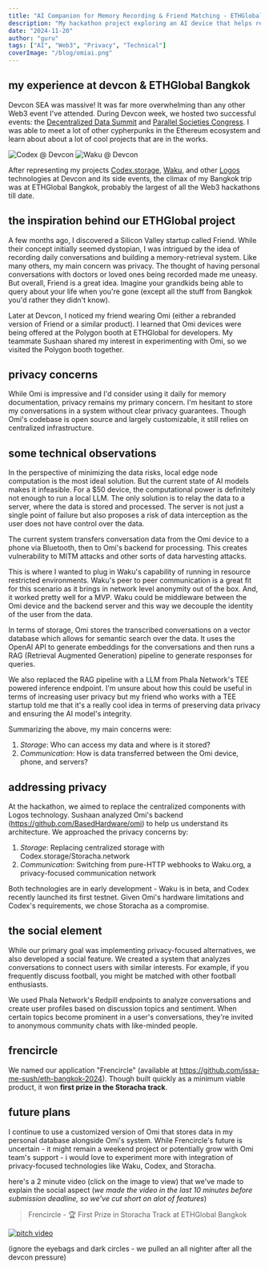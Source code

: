 ```yaml
---
title: "AI Companion for Memory Recording & Friend Matching - ETHGlobal Bangkok"
description: "My hackathon project exploring an AI device that helps record memories and connects people with similar interests"
date: "2024-11-20"
author: "guru"
tags: ["AI", "Web3", "Privacy", "Technical"]
coverImage: "/blog/omiai.png"
---
```


## my experience at devcon & ETHGlobal Bangkok

Devcon SEA was massive! It was far more overwhelming than any other Web3 event I've attended. During Devcon week, we hosted two successful events: the [Decentralized Data Summit](https://lu.ma/ysjjjaxa?tk=0JC7b6) and [Parallel Societies Congress](https://lu.ma/psc1?tk=E0M5Nc). I was able to meet a lot of other cypherpunks in the Ethereum ecosystem and learn about about a lot of cool projects that are in the works.

![Codex @ Devcon](/blog/codex-devcon.jpeg)
![Waku @ Devcon](/blog/waku-devcon.jpeg)

After representing my projects [Codex.storage](https://codex.storage), [Waku](https://waku.org), and other [Logos](https://logos.co) technologies at Devcon and its side events, the climax of my Bangkok trip was at ETHGlobal Bangkok, probably the largest of all the Web3 hackathons till date.

## the inspiration behind our ETHGlobal project

A few months ago, I discovered a Silicon Valley startup called Friend. While their concept initially seemed dystopian, I was intrigued by the idea of recording daily conversations and building a memory-retrieval system. Like many others, my main concern was privacy. The thought of having personal conversations with doctors or loved ones being recorded made me uneasy. But overall, Friend is a great idea. Imagine your grandkids being able to query about your life when you're gone (except all the stuff from Bangkok you'd rather they didn't know).

Later at Devcon, I noticed my friend wearing Omi (either a rebranded version of Friend or a similar product). I learned that Omi devices were being offered at the Polygon booth at ETHGlobal for developers. My teammate Sushaan shared my interest in experimenting with Omi, so we visited the Polygon booth together.

## privacy concerns

While Omi is impressive and I'd consider using it daily for memory documentation, privacy remains my primary concern. I'm hesitant to store my conversations in a system without clear privacy guarantees. Though Omi's codebase is open source and largely customizable, it still relies on centralized infrastructure.

## some technical observations

In the perspective of minimizing the data risks, local edge node computation is the most ideal solution. But the current state of AI models makes it infeasible. For a $50 device, the computational power is definitely not enough to run a local LLM. The only solution is to relay the data to a server, where the data is stored and processed. The server is not just a single point of failure but also proposes a risk of data interception as the user does not have control over the data.

The current system transfers conversation data from the Omi device to a phone via Bluetooth, then to Omi's backend for processing. This creates vulnerability to MITM attacks and other sorts of data harvesting attacks.

This is where I wanted to plug in Waku's capability of running in resource restricted environments. Waku's peer to peer communication is a great fit for this scenario as it brings in network level anonymity out of the box. And, it worked pretty well for a MVP. Waku could be middleware between the Omi device and the backend server and this way we decouple the identity of the user from the data.

In terms of storage, Omi stores the transcribed conversations on a vector database which allows for semantic search over the data. It uses the OpenAI API to generate embeddings for the conversations and then runs a RAG (Retrieval Augmented Generation) pipeline to generate responses for queries.

We also replaced the RAG pipeline with a LLM from Phala Network's TEE powered inference endpoint. I'm unsure about how this could be useful in terms of increasing user privacy but my friend who works with a TEE startup told me that it's a really cool idea in terms of preserving data privacy and ensuring the AI model's integrity.

Summarizing the above, my main concerns were:

1. *Storage*: Who can access my data and where is it stored?
2. *Communication*: How is data transferred between the Omi device, phone, and servers?

## addressing privacy

At the hackathon, we aimed to replace the centralized components with Logos technology. Sushaan analyzed Omi's backend (https://github.com/BasedHardware/omi) to help us understand its architecture. We approached the privacy concerns by:

1. *Storage*: Replacing centralized storage with Codex.storage/Storacha.network
2. *Communication*: Switching from pure-HTTP webhooks to Waku.org, a privacy-focused communication network

Both technologies are in early development - Waku is in beta, and Codex recently launched its first testnet. Given Omi's hardware limitations and Codex's requirements, we chose Storacha as a compromise.

## the social element

While our primary goal was implementing privacy-focused alternatives, we also developed a social feature. We created a system that analyzes conversations to connect users with similar interests. For example, if you frequently discuss football, you might be matched with other football enthusiasts.

We used Phala Network's Redpill endpoints to analyze conversations and create user profiles based on discussion topics and sentiment. When certain topics become prominent in a user's conversations, they're invited to anonymous community chats with like-minded people.

## frencircle

We named our application "Frencircle" (available at https://github.com/issa-me-sush/eth-bangkok-2024). Though built quickly as a minimum viable product, it won **first prize in the Storacha track**.

## future plans

I continue to use a customized version of Omi that stores data in my personal database alongside Omi's system. While Frencircle's future is uncertain - it might remain a weekend project or potentially grow with Omi team's support - i would love to experiment more with integration of privacy-focused technologies like Waku, Codex, and Storacha.

here's a 2 minute video (click on the image to view) that we've made to explain the social aspect  (*we made the video in the last 10 minutes before submission deadline, so we've cut short on alot of features*)

> Frencircle - 🏆 First Prize in Storacha Track at ETHGlobal Bangkok

[![pitch video](/blog/frencircle-thumbnail.png)](https://stream.mux.com/CKUHAnE4KDOeGDt17O57rcPrbxXBGOnCOK00qaDrV01v8/high.mp4)

(ignore the eyebags and dark circles - we pulled an all nighter after all the devcon pressure)